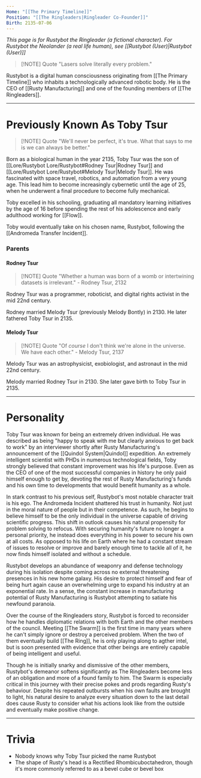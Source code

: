 ```yaml
---
Home: "[[The Primary Timeline]]"
Position: "[[The Ringleaders|Ringleader Co-Founder]]"
Birth: 2135-07-06
---
```

*This page is for Rustybot the Ringleader (a fictional character). For Rustybot the Neolander (a real life human), see [[Rustybot (User)|Rustybot (User)]]*

>[!NOTE] Quote
>"Lasers solve literally every problem."

Rustybot is a digital human consciousness originating from [[The Primary Timeline]] who inhabits a technologically advanced robotic body. He is the CEO of [[Rusty Manufacturing]] and one of the founding members of  [[The Ringleaders]].

---
# Previously Known As Toby Tsur
>[!NOTE] Quote
>"We'll never be perfect, it's true. What that says to me is we can always be better."

Born as a biological human in the year 2135, Toby Tsur was the son of [[Lore/Rustybot Lore/Rustybot#Rodney Tsur|Rodney Tsur]] and [[Lore/Rustybot Lore/Rustybot#Melody Tsur|Melody Tsur]]. He was fascinated with space travel, robotics, and automation from a very young age. This lead him to become increasingly cybernetic until the age of 25, when he underwent a final procedure to become fully mechanical.

Toby excelled in his schooling, graduating all mandatory learning initiatives by the age of 16 before spending the rest of his adolescence and early adulthood working for [[Flow]].

Toby would eventually take on his chosen name, Rustybot, following the [[Andromeda Transfer Incident]].
### Parents

#### Rodney Tsur
> [!NOTE] Quote
> "Whether a human was born of a womb or intertwining datasets is irrelevant." - Rodney Tsur, 2132

Rodney Tsur was a programmer, roboticist, and digital rights activist in the mid 22nd century.

Rodney married Melody Tsur (previously Melody Bontly) in 2130. He later fathered Toby Tsur in 2135.
#### Melody Tsur
> [!NOTE] Quote
> "Of *course* I don't think we're alone in the universe. We have each other." - Melody Tsur, 2137

Melody Tsur was an astrophysicist, exobiologist, and astronaut in the mid 22nd century.

Melody married Rodney Tsur in 2130. She later gave birth to Toby Tsur in 2135.

---
# Personality
Toby Tsur was known for being an extremely driven individual. He was described as being "happy to speak with me but clearly anxious to get back to work" by an interviewer shortly after Rusty Manufacturing's announcement of the [[Quindol System|Quindol]] expedition. An extremely intelligent scientist with PHDs in numerous technological fields, Toby strongly believed that constant improvement was his life's purpose. Even as the CEO of one of the most successful companies in history he only paid himself enough to get by, devoting the rest of Rusty Manufacturing's funds and his own time to developments that would benefit humanity as a whole.

In stark contrast to his previous self, Rustybot's most notable character trait is his ego. The Andromeda Incident shattered his trust in humanity. Not just in the moral nature of people but in their competence. As such, he begins to believe himself to be the only individual in the universe capable of driving scientific progress. This shift in outlook causes his natural propensity for problem solving to refocus. With securing humanity's future no longer a personal priority, he instead does everything in his power to secure his own at all costs. As opposed to his life on Earth where he had a constant stream of issues to resolve or improve and barely enough time to tackle all of it, he now finds himself isolated and without a schedule.

Rustybot develops an abundance of weaponry and defense technology during his isolation despite coming across no external threatening presences in his new home galaxy. His desire to protect himself and fear of being hurt again cause an overwhelming urge to expand his industry at an exponential rate. In a sense, the constant increase in manufacturing potential of Rusty Manufacturing is Rustybot attempting to satiate his newfound paranoia.

Over the course of the Ringleaders story, Rustybot is forced to reconsider how he handles diplomatic relations with both Earth and the other members of the council. Meeting [[The Swarm]] is the first time in many years where he can't simply ignore or destroy a perceived problem. When the two of them eventually build [[The Ring]], he is only playing along to agther intel, but is soon presented with evidence that other beings are entirely capable of being intelligent and useful.

Though he is initially snarky and dismissive of the other members, Rustybot's demeanor softens significantly as The Ringleaders become less of an obligation and more of a found family to him. The Swarm is especially critical in this journey with their precise pokes and prods regarding Rusty's behaviour. Despite his repeated outbursts when his own faults are brought to light, his natural desire to analyze every situation down to the last detail does cause Rusty to consider what his actions look like from the outside and eventually make positive change.

---
# Trivia
- Nobody knows why Toby Tsur picked the name Rustybot
- The shape of Rusty's head is a Rectified Rhombicuboctahedron, though it's more commonly referred to as a bevel cube or bevel box